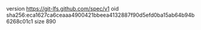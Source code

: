 version https://git-lfs.github.com/spec/v1
oid sha256:eca1627ca6ceaaa4900421bbeea4132887f90d5efd0ba15ab64b94b6268c01c1
size 890
